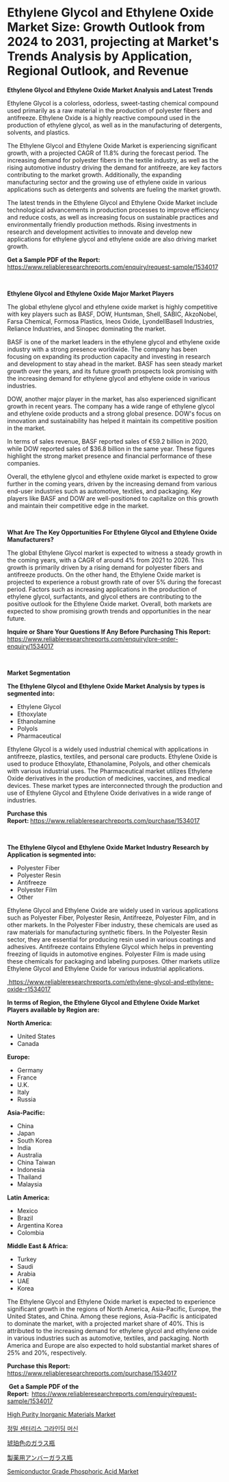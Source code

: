 <p><h1>Ethylene Glycol and Ethylene Oxide Market Size: Growth Outlook from 2024 to 2031, projecting at Market's Trends Analysis by Application, Regional Outlook, and Revenue</h1></p><p><strong>Ethylene Glycol and Ethylene Oxide Market Analysis and Latest Trends</strong></p>
<p><p>Ethylene Glycol is a colorless, odorless, sweet-tasting chemical compound used primarily as a raw material in the production of polyester fibers and antifreeze. Ethylene Oxide is a highly reactive compound used in the production of ethylene glycol, as well as in the manufacturing of detergents, solvents, and plastics.</p><p>The Ethylene Glycol and Ethylene Oxide Market is experiencing significant growth, with a projected CAGR of 11.8% during the forecast period. The increasing demand for polyester fibers in the textile industry, as well as the rising automotive industry driving the demand for antifreeze, are key factors contributing to the market growth. Additionally, the expanding manufacturing sector and the growing use of ethylene oxide in various applications such as detergents and solvents are fueling the market growth.</p><p>The latest trends in the Ethylene Glycol and Ethylene Oxide Market include technological advancements in production processes to improve efficiency and reduce costs, as well as increasing focus on sustainable practices and environmentally friendly production methods. Rising investments in research and development activities to innovate and develop new applications for ethylene glycol and ethylene oxide are also driving market growth.</p></p>
<p><strong>Get a Sample PDF of the Report:&nbsp;</strong> <a href="https://www.reliableresearchreports.com/enquiry/request-sample/1534017">https://www.reliableresearchreports.com/enquiry/request-sample/1534017</a></p>
<p>&nbsp;</p>
<p><strong>Ethylene Glycol and Ethylene Oxide Major Market Players</strong></p>
<p><p>The global ethylene glycol and ethylene oxide market is highly competitive with key players such as BASF, DOW, Huntsman, Shell, SABIC, AkzoNobel, Farsa Chemical, Formosa Plastics, Ineos Oxide, LyondellBasell Industries, Reliance Industries, and Sinopec dominating the market.</p><p>BASF is one of the market leaders in the ethylene glycol and ethylene oxide industry with a strong presence worldwide. The company has been focusing on expanding its production capacity and investing in research and development to stay ahead in the market. BASF has seen steady market growth over the years, and its future growth prospects look promising with the increasing demand for ethylene glycol and ethylene oxide in various industries.</p><p>DOW, another major player in the market, has also experienced significant growth in recent years. The company has a wide range of ethylene glycol and ethylene oxide products and a strong global presence. DOW's focus on innovation and sustainability has helped it maintain its competitive position in the market.</p><p>In terms of sales revenue, BASF reported sales of €59.2 billion in 2020, while DOW reported sales of $36.8 billion in the same year. These figures highlight the strong market presence and financial performance of these companies.</p><p>Overall, the ethylene glycol and ethylene oxide market is expected to grow further in the coming years, driven by the increasing demand from various end-user industries such as automotive, textiles, and packaging. Key players like BASF and DOW are well-positioned to capitalize on this growth and maintain their competitive edge in the market.</p></p>
<p>&nbsp;</p>
<p><strong>What Are The Key Opportunities For Ethylene Glycol and Ethylene Oxide Manufacturers?</strong></p>
<p><p>The global Ethylene Glycol market is expected to witness a steady growth in the coming years, with a CAGR of around 4% from 2021 to 2026. This growth is primarily driven by a rising demand for polyester fibers and antifreeze products. On the other hand, the Ethylene Oxide market is projected to experience a robust growth rate of over 5% during the forecast period. Factors such as increasing applications in the production of ethylene glycol, surfactants, and glycol ethers are contributing to the positive outlook for the Ethylene Oxide market. Overall, both markets are expected to show promising growth trends and opportunities in the near future.</p></p>
<p><strong>Inquire or Share Your Questions If Any Before Purchasing This Report:</strong> <a href="https://www.reliableresearchreports.com/enquiry/pre-order-enquiry/1534017">https://www.reliableresearchreports.com/enquiry/pre-order-enquiry/1534017</a></p>
<p>&nbsp;</p>
<p><strong>Market Segmentation</strong></p>
<p><strong>The Ethylene Glycol and Ethylene Oxide Market Analysis by types is segmented into:</strong></p>
<p><ul><li>Ethylene Glycol</li><li>Ethoxylate</li><li>Ethanolamine</li><li>Polyols</li><li>Pharmaceutical</li></ul></p>
<p><p>Ethylene Glycol is a widely used industrial chemical with applications in antifreeze, plastics, textiles, and personal care products. Ethylene Oxide is used to produce Ethoxylate, Ethanolamine, Polyols, and other chemicals with various industrial uses. The Pharmaceutical market utilizes Ethylene Oxide derivatives in the production of medicines, vaccines, and medical devices. These market types are interconnected through the production and use of Ethylene Glycol and Ethylene Oxide derivatives in a wide range of industries.</p></p>
<p><strong>Purchase this Report:&nbsp;</strong><a href="https://www.reliableresearchreports.com/purchase/1534017">https://www.reliableresearchreports.com/purchase/1534017</a></p>
<p>&nbsp;</p>
<p><strong>The Ethylene Glycol and Ethylene Oxide Market Industry Research by Application is segmented into:</strong></p>
<p><ul><li>Polyester Fiber</li><li>Polyester Resin</li><li>Antifreeze</li><li>Polyester Film</li><li>Other</li></ul></p>
<p><p>Ethylene Glycol and Ethylene Oxide are widely used in various applications such as Polyester Fiber, Polyester Resin, Antifreeze, Polyester Film, and in other markets. In the Polyester Fiber industry, these chemicals are used as raw materials for manufacturing synthetic fibers. In the Polyester Resin sector, they are essential for producing resin used in various coatings and adhesives. Antifreeze contains Ethylene Glycol which helps in preventing freezing of liquids in automotive engines. Polyester Film is made using these chemicals for packaging and labeling purposes. Other markets utilize Ethylene Glycol and Ethylene Oxide for various industrial applications.</p></p>
<p><a href="https://www.reliableresearchreports.com/ethylene-glycol-and-ethylene-oxide-r1534017">&nbsp;https://www.reliableresearchreports.com/ethylene-glycol-and-ethylene-oxide-r1534017</a></p>
<p><strong>In terms of Region, the Ethylene Glycol and Ethylene Oxide Market Players available by Region are:</strong></p>
<p>
    <p> <strong> North America: </strong>
        <ul>
            <li>United States</li>
            <li>Canada</li>
        </ul>
        </p> 
    <p> <strong> Europe: </strong>
        <ul>
            <li>Germany</li>
            <li>France</li>
            <li>U.K.</li>
            <li>Italy</li>
            <li>Russia</li>
        </ul>
        </p> 
    <p> <strong> Asia-Pacific: </strong>
        <ul>
            <li>China</li>
            <li>Japan</li>
            <li>South Korea</li>
            <li>India</li>
            <li>Australia</li>
            <li>China Taiwan</li>
            <li>Indonesia</li>
            <li>Thailand</li>
            <li>Malaysia</li>
        </ul>
        </p> 
    <p> <strong> Latin America: </strong>
        <ul>
            <li>Mexico</li>
            <li>Brazil</li>
            <li>Argentina Korea</li>
            <li>Colombia</li>
        </ul>
        </p> 
    <p> <strong> Middle East & Africa: </strong>
        <ul>
            <li>Turkey</li>
            <li>Saudi</li>
            <li>Arabia</li>
            <li>UAE</li>
            <li>Korea</li>
        </ul>
    </p>
    </p>
<p><p>The Ethylene Glycol and Ethylene Oxide market is expected to experience significant growth in the regions of North America, Asia-Pacific, Europe, the United States, and China. Among these regions, Asia-Pacific is anticipated to dominate the market, with a projected market share of 40%. This is attributed to the increasing demand for ethylene glycol and ethylene oxide in various industries such as automotive, textiles, and packaging. North America and Europe are also expected to hold substantial market shares of 25% and 20%, respectively.</p></p>
<p><strong>Purchase this Report: </strong><a href="https://www.reliableresearchreports.com/purchase/1534017">https://www.reliableresearchreports.com/purchase/1534017</a></p>
<p>&nbsp;<strong>Get a Sample PDF of the Report:&nbsp;&nbsp;</strong><a href="https://www.reliableresearchreports.com/enquiry/request-sample/1534017">https://www.reliableresearchreports.com/enquiry/request-sample/1534017</a></p>
<p><strong></strong></p>
<p><p><a href="https://github.com/dx0328/Market-Research-Report-List-3/blob/main/high-purity-inorganic-materials-market.md">High Purity Inorganic Materials Market</a></p><p><a href="https://github.com/bvubpqd5241630/Market-Research-Report-List-2/blob/main/1718875142311.md">정밀 센터리스 그라인딩 머신</a></p><p><a href="https://github.com/laurenreichert/Market-Research-Report-List-2/blob/main/5743261136788.md">琥珀色のガラス瓶</a></p><p><a href="https://github.com/RodHoppe07/Market-Research-Report-List-2/blob/main/9363112136789.md">製薬用アンバーガラス瓶</a></p><p><a href="https://github.com/juancolorado15/Market-Research-Report-List-3/blob/main/semiconductor-grade-phosphoric-acid-market.md">Semiconductor Grade Phosphoric Acid Market</a></p></p>